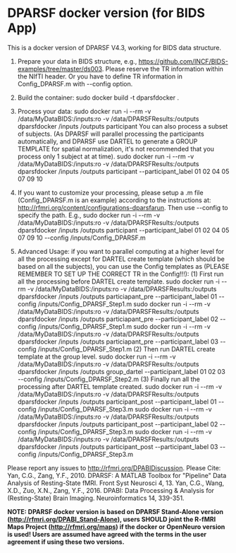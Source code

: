 # DPARSF docker version (for BIDS App)

This is a docker version of DPARSF V4.3, working for BIDS data structure.

1. Prepare your data in BIDS structure, e.g., https://github.com/INCF/BIDS-examples/tree/master/ds003. Please reserve the TR information within the NIfTI header. Or you have to define TR information in Config_DPARSF.m with --config option.

2. Build the container:
sudo docker build -t dparsfdocker .

3. Process your data:
sudo docker run -i --rm -v /data/MyDataBIDS:/inputs:ro -v /data/DPARSFResults:/outputs dparsfdocker /inputs /outputs participant
You can also process a subset of subjects. (As DPARSF will parallel processing the participants automatically, and DPARSF use DARTEL to generate a GROUP TEMPLATE for spatial normalization, it's not recommended that you process only 1 subject at at time).
sudo docker run -i --rm -v /data/MyDataBIDS:/inputs:ro -v /data/DPARSFResults:/outputs dparsfdocker /inputs /outputs participant --participant_label 01 02 04 05 07 09 10

4. If you want to customize your processing, please setup a .m file (Config_DPARSF.m is an example) according to the instructions at: http://rfmri.org/content/configurations-dparsfarun. Then use --config to specify the path. E.g.,
sudo docker run -i --rm -v /data/MyDataBIDS:/inputs:ro -v /data/DPARSFResults:/outputs dparsfdocker /inputs /outputs participant --participant_label 01 02 04 05 07 09 10 --config /inputs/Config_DPARSF.m

5. Advanced Usage: if you want to parallel computing at a higher level for all the processing except for DARTEL create template (which should be based on all the subjects), you can use the Config templates as (PLEASE REMEMBER TO SET UP THE CORRECT TR in the Config!!!):
(1) First run all the processing before DARTEL create template.
sudo docker run -i --rm -v /data/MyDataBIDS:/inputs:ro -v /data/DPARSFResults:/outputs dparsfdocker /inputs /outputs particiapant_pre --participant_label 01 --config /inputs/Config_DPARSF_Step1.m
sudo docker run -i --rm -v /data/MyDataBIDS:/inputs:ro -v /data/DPARSFResults:/outputs dparsfdocker /inputs /outputs particiapant_pre --participant_label 02 --config /inputs/Config_DPARSF_Step1.m
sudo docker run -i --rm -v /data/MyDataBIDS:/inputs:ro -v /data/DPARSFResults:/outputs dparsfdocker /inputs /outputs particiapant_pre --participant_label 03 --config /inputs/Config_DPARSF_Step1.m
(2) Then run DARTEL create template at the group level.
sudo docker run -i --rm -v /data/MyDataBIDS:/inputs:ro -v /data/DPARSFResults:/outputs dparsfdocker /inputs /outputs group_dartel --participant_label 01 02 03 --config /inputs/Config_DPARSF_Step2.m
(3) Finally run all the processing after DARTEL template created.
sudo docker run -i --rm -v /data/MyDataBIDS:/inputs:ro -v /data/DPARSFResults:/outputs dparsfdocker /inputs /outputs participant_post --participant_label 01 --config /inputs/Config_DPARSF_Step3.m
sudo docker run -i --rm -v /data/MyDataBIDS:/inputs:ro -v /data/DPARSFResults:/outputs dparsfdocker /inputs /outputs participant_post --participant_label 02 --config /inputs/Config_DPARSF_Step3.m
sudo docker run -i --rm -v /data/MyDataBIDS:/inputs:ro -v /data/DPARSFResults:/outputs dparsfdocker /inputs /outputs participant_post --participant_label 03 --config /inputs/Config_DPARSF_Step3.m



Please report any issues to http://rfmri.org/DPABIDiscussion.
Please Cite:
Yan, C.G., Zang, Y.F., 2010. DPARSF: A MATLAB Toolbox for "Pipeline" Data Analysis of Resting-State fMRI. Front Syst Neurosci 4, 13.
Yan, C.G., Wang, X.D., Zuo, X.N., Zang, Y.F., 2016. DPABI: Data Processing & Analysis for (Resting-State) Brain Imaging. Neuroinformatics 14, 339-351.

**NOTE: DPARSF docker version is based on DPARSF Stand-Alone version (http://rfmri.org/DPABI_Stand-Alone), users SHOULD joint the R-fMRI Maps Project (http://rfmri.org/maps) if the docker or OpenNeuro version is used! Users are assumed have agreed with the terms in the user agreement if using these two versions.**
